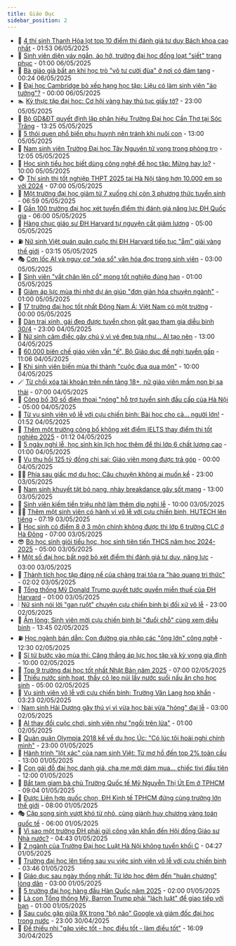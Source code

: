 ```yaml
---
title: Giáo Dục
sidebar_position: 2
---
```


<!-- dantri-giao-duc:START -->
- 🤡 [4 thí sinh Thanh Hóa lọt top 10 điểm thi đánh giá tư duy Bách khoa cao nhất](https://dantri.com.vn/giao-duc/4-thi-sinh-thanh-hoa-lot-top-10-diem-thi-danh-gia-tu-duy-bach-khoa-cao-nhat-20250505203851562.htm) - 01:53 06/05/2025
- 🗽 [Sinh viên diện váy ngắn, áo hở, trường đại học đồng loạt &quot;siết&quot; trang phục](https://dantri.com.vn/giao-duc/sinh-vien-dien-vay-ngan-ao-ho-truong-dai-hoc-dong-loat-siet-trang-phuc-20250505223818064.htm) - 01:00 06/05/2025
- 🚦 [Bà giáo già bất an khi học trò &quot;vô tư cười đùa&quot; ở nơi có đám tang](https://dantri.com.vn/giao-duc/ba-giao-gia-bat-an-khi-hoc-tro-vo-tu-cuoi-dua-o-noi-co-dam-tang-20250505144107754.htm) - 00:24 06/05/2025
- 🌋 [Đại học Cambridge bỏ xếp hạng học tập: Liệu có làm sinh viên &quot;ảo tưởng&quot;?](https://dantri.com.vn/giao-duc/dai-hoc-cambridge-bo-xep-hang-hoc-tap-lieu-co-lam-sinh-vien-ao-tuong-20250505153434010.htm) - 00:00 06/05/2025
- 🏊 [Kỳ thực tập đại học: Cơ hội vàng hay thủ tục giấy tờ?](https://dantri.com.vn/giao-duc/ky-thuc-tap-dai-hoc-co-hoi-vang-hay-thu-tuc-giay-to-20250429222432829.htm) - 23:00 05/05/2025
- 🎃 [Bộ GD&amp;ĐT quyết định lập phân hiệu Trường Đại học Cần Thơ tại Sóc Trăng](https://dantri.com.vn/giao-duc/bo-gddt-quyet-dinh-lap-phan-hieu-truong-dai-hoc-can-tho-tai-soc-trang-20250505200204814.htm) - 13:25 05/05/2025
- 💄 [5 thói quen phổ biến phụ huynh nên tránh khi nuôi con](https://dantri.com.vn/giao-duc/5-thoi-quen-pho-bien-phu-huynh-nen-tranh-khi-nuoi-con-20250430113129649.htm) - 13:00 05/05/2025
- 🦅 [Nam sinh viên Trường Đại học Tây Nguyên tử vong trong phòng trọ](https://dantri.com.vn/giao-duc/nam-sinh-vien-truong-dai-hoc-tay-nguyen-tu-vong-trong-phong-tro-20250505181307153.htm) - 12:05 05/05/2025
- 🚦 [Học sinh tiểu học biết dùng công nghệ để học tập: Mừng hay lo?](https://dantri.com.vn/giao-duc/hoc-sinh-tieu-hoc-biet-dung-cong-nghe-de-hoc-tap-mung-hay-lo-20250429214021384.htm) - 10:00 05/05/2025
- 🐵 [Thí sinh thi tốt nghiệp THPT 2025 tại Hà Nội tăng hơn 10.000 em so với 2024](https://dantri.com.vn/giao-duc/thi-sinh-thi-tot-nghiep-thpt-2025-tai-ha-noi-tang-hon-10000-em-so-voi-2024-20250505135239846.htm) - 07:00 05/05/2025
- 🐘 [Một trường đại học giảm từ 7 xuống chỉ còn 3 phương thức tuyển sinh](https://dantri.com.vn/giao-duc/mot-truong-dai-hoc-giam-tu-7-xuong-chi-con-3-phuong-thuc-tuyen-sinh-20250505132833385.htm) - 06:59 05/05/2025
- 🦏 [Gần 100 trường đại học xét tuyển điểm thi đánh giá năng lực ĐH Quốc gia](https://dantri.com.vn/giao-duc/gan-100-truong-dai-hoc-xet-tuyen-diem-thi-danh-gia-nang-luc-dh-quoc-gia-20250505102823610.htm) - 06:00 05/05/2025
- 💼 [Hàng chục giáo sư ĐH Harvard tự nguyện cắt giảm lương](https://dantri.com.vn/giao-duc/hang-chuc-giao-su-dh-harvard-tu-nguyen-cat-giam-luong-20250503114257627.htm) - 05:00 05/05/2025
- ⛽️ [Nữ sinh Việt quán quân cuộc thi ĐH Harvard tiếp tục &quot;ẵm&quot; giải vàng thế giới](https://dantri.com.vn/giao-duc/nu-sinh-viet-quan-quan-cuoc-thi-dh-harvard-tiep-tuc-am-giai-vang-the-gioi-20250504221015037.htm) - 03:15 05/05/2025
- 🎭 [Cơn lốc AI và nguy cơ &quot;xóa sổ&quot; văn hóa đọc trong sinh viên](https://dantri.com.vn/giao-duc/con-loc-ai-va-nguy-co-xoa-so-van-hoa-doc-trong-sinh-vien-20250502222506931.htm) - 03:00 05/05/2025
- 🎃 [Sinh viên &quot;vắt chân lên cổ&quot; mong tốt nghiệp đúng hạn](https://dantri.com.vn/giao-duc/sinh-vien-vat-chan-len-co-mong-tot-nghiep-dung-han-20250502191953952.htm) - 01:00 05/05/2025
- 🚀 [Giảm áp lực mùa thi nhờ dự án giúp &quot;đơn giản hóa chuyện ngành&quot;](https://dantri.com.vn/giao-duc/giam-ap-luc-mua-thi-nho-du-an-giup-don-gian-hoa-chuyen-nganh-20250428164019789.htm) - 01:00 05/05/2025
- 👀 [17 trường đại học tốt nhất Đông Nam Á: Việt Nam có một trường](https://dantri.com.vn/giao-duc/17-truong-dai-hoc-tot-nhat-dong-nam-a-viet-nam-co-mot-truong-20250502181847635.htm) - 00:00 05/05/2025
- 🌝 [Dàn trai xinh, gái đẹp được tuyển chọn gắt gao tham gia diễu binh 30/4](https://dantri.com.vn/giao-duc/dan-trai-xinh-gai-dep-duoc-tuyen-chon-gat-gao-tham-gia-dieu-binh-304-20250504194237904.htm) - 23:00 04/05/2025
- 🤗 [Nữ sinh câm điếc gây chú ý vì vẻ đẹp tựa như... AI tạo nên](https://dantri.com.vn/giao-duc/nu-sinh-cam-diec-gay-chu-y-vi-ve-dep-tua-nhu-ai-tao-nen-20250501150915534.htm) - 13:00 04/05/2025
- 🦄 [60.000 biên chế giáo viên vẫn &quot;ế&quot;, Bộ Giáo dục đề nghị tuyển gấp](https://dantri.com.vn/giao-duc/60000-bien-che-giao-vien-van-e-bo-giao-duc-de-nghi-tuyen-gap-20250504174841105.htm) - 11:06 04/05/2025
- 🦍 [Khi sinh viên biến mùa thi thành &quot;cuộc đua qua môn&quot;](https://dantri.com.vn/giao-duc/khi-sinh-vien-bien-mua-thi-thanh-cuoc-dua-qua-mon-20250430225535042.htm) - 10:00 04/05/2025
- 🪄 [Từ chối xóa tài khoản trên nền tảng 18+, nữ giáo viên mầm non bị sa thải](https://dantri.com.vn/giao-duc/tu-choi-xoa-tai-khoan-tren-nen-tang-18-nu-giao-vien-mam-non-bi-sa-thai-20250502092959603.htm) - 07:00 04/05/2025
- 🦆 [Công bố 30 số điện thoại &quot;nóng&quot; hỗ trợ tuyển sinh đầu cấp của Hà Nội](https://dantri.com.vn/giao-duc/cong-bo-30-so-dien-thoai-nong-ho-tro-tuyen-sinh-dau-cap-cua-ha-noi-20250503225521299.htm) - 05:00 04/05/2025
- 🚀 [Từ vụ sinh viên vô lễ với cựu chiến binh: Bài học cho cả... người lớn!](https://dantri.com.vn/giao-duc/tu-vu-sinh-vien-vo-le-voi-cuu-chien-binh-bai-hoc-cho-ca-nguoi-lon-20250504074558600.htm) - 01:52 04/05/2025
- 🦒 [Thêm một trường công bố không xét điểm IELTS thay điểm thi tốt nghiệp 2025](https://dantri.com.vn/giao-duc/them-mot-truong-cong-bo-khong-xet-diem-ielts-thay-diem-thi-tot-nghiep-2025-20250504074024161.htm) - 01:12 04/05/2025
- 🤡 [5 ngày nghỉ lễ, học sinh kín lịch học thêm để thi lớp 6 chất lượng cao](https://dantri.com.vn/giao-duc/5-ngay-nghi-le-hoc-sinh-kin-lich-hoc-them-de-thi-lop-6-chat-luong-cao-20250502213645284.htm) - 01:00 04/05/2025
- 🤔 [Vụ thu hồi 125 tỷ đồng chi sai: Giáo viên mong được trả góp](https://dantri.com.vn/giao-duc/vu-thu-hoi-125-ty-dong-chi-sai-giao-vien-mong-duoc-tra-gop-20250503155432302.htm) - 00:00 04/05/2025
- 🧑‍💻 [Phía sau giấc mơ du học: Câu chuyện không ai muốn kể](https://dantri.com.vn/giao-duc/phia-sau-giac-mo-du-hoc-cau-chuyen-khong-ai-muon-ke-20250429225939496.htm) - 23:00 03/05/2025
- 🤡 [Nam sinh khuyết tật bỏ nạng, nhảy breakdance gây sốt mạng](https://dantri.com.vn/giao-duc/nam-sinh-khuyet-tat-bo-nang-nhay-breakdance-gay-sot-mang-20250501083810759.htm) - 13:00 03/05/2025
- 🧠 [Sinh viên kiếm tiền triệu nhờ làm thêm dịp nghỉ lễ](https://dantri.com.vn/giao-duc/sinh-vien-kiem-tien-trieu-nho-lam-them-dip-nghi-le-20250502175634906.htm) - 10:00 03/05/2025
- 🧑‍💻 [Thêm một sinh viên có hành vi vô lễ với cựu chiến binh, HUTECH lên tiếng](https://dantri.com.vn/giao-duc/them-mot-sinh-vien-co-hanh-vi-vo-le-voi-cuu-chien-binh-hutech-len-tieng-20250503132054139.htm) - 07:19 03/05/2025
- 🧠 [Học sinh có điểm 8 ở 3 môn chính không được thi lớp 6 trường CLC ở Hà Đông](https://dantri.com.vn/giao-duc/hoc-sinh-co-diem-8-o-3-mon-chinh-khong-duoc-thi-lop-6-truong-clc-o-ha-dong-20250502202938679.htm) - 07:00 03/05/2025
- 😎 [Bỏ học sinh giỏi tiểu học, học sinh tiên tiến THCS năm học 2024-2025](https://dantri.com.vn/giao-duc/bo-hoc-sinh-gioi-tieu-hoc-hoc-sinh-tien-tien-thcs-nam-hoc-2024-2025-20250430222310486.htm) - 05:00 03/05/2025
- 🕴 [Một số đại học bất ngờ bỏ xét điểm thi đánh giá tư duy, năng lực](https://dantri.com.vn/giao-duc/mot-so-dai-hoc-bat-ngo-bo-xet-diem-thi-danh-gia-tu-duy-nang-luc-20250501214412923.htm) - 03:00 03/05/2025
- 🧠 [Thành tích học tập đáng nể của chàng trai tỏa ra &quot;hào quang tri thức&quot;](https://dantri.com.vn/giao-duc/thanh-tich-hoc-tap-dang-ne-cua-chang-trai-toa-ra-hao-quang-tri-thuc-20250503082536280.htm) - 02:02 03/05/2025
- 🚀 [Tổng thống Mỹ Donald Trump quyết tước quyền miễn thuế của ĐH Harvard](https://dantri.com.vn/giao-duc/tong-thong-my-donald-trump-quyet-tuoc-quyen-mien-thue-cua-dh-harvard-20250502221250083.htm) - 01:00 03/05/2025
- 🕯 [Nữ sinh nói lời &quot;gan ruột&quot; chuyện cựu chiến binh bị đối xử vô lễ](https://dantri.com.vn/giao-duc/nu-sinh-noi-loi-gan-ruot-chuyen-cuu-chien-binh-bi-doi-xu-vo-le-20250503003005992.htm) - 23:00 02/05/2025
- 🧰 [Ấm lòng: Sinh viên mời cựu chiến binh bị &quot;đuổi chỗ&quot; cùng xem diễu binh](https://dantri.com.vn/giao-duc/am-long-sinh-vien-moi-cuu-chien-binh-bi-duoi-cho-cung-xem-dieu-binh-20250502203551011.htm) - 13:45 02/05/2025
- ⛽️ [Học ngành bán dẫn: Con đường gia nhập các &quot;ông lớn&quot; công nghệ](https://dantri.com.vn/giao-duc/hoc-nganh-ban-dan-con-duong-gia-nhap-cac-ong-lon-cong-nghe-20250502113457112.htm) - 12:30 02/05/2025
- 🤖 [Sĩ tử bước vào mùa thi: Căng thẳng áp lực học tập và kỳ vọng gia đình](https://dantri.com.vn/giao-duc/si-tu-buoc-vao-mua-thi-cang-thang-ap-luc-hoc-tap-va-ky-vong-gia-dinh-20250430175401645.htm) - 10:00 02/05/2025
- 🦍 [Top 9 trường đại học tốt nhất Nhật Bản năm 2025](https://dantri.com.vn/giao-duc/top-9-truong-dai-hoc-tot-nhat-nhat-ban-nam-2025-20250501202923859.htm) - 07:00 02/05/2025
- 🐘 [Thiếu nước sinh hoạt, thầy cô leo núi lấy nước suối nấu ăn cho học sinh](https://dantri.com.vn/giao-duc/thieu-nuoc-sinh-hoat-thay-co-leo-nui-lay-nuoc-suoi-nau-an-cho-hoc-sinh-20250430095829608.htm) - 05:00 02/05/2025
- 🌊 [Vụ sinh viên vô lễ với cựu chiến binh: Trường Văn Lang họp khẩn](https://dantri.com.vn/giao-duc/vu-sinh-vien-vo-le-voi-cuu-chien-binh-truong-van-lang-hop-khan-20250502101332540.htm) - 03:23 02/05/2025
- 🕯 [Nam sinh Hải Dương gây thú vị vì vừa học bài vừa &quot;hóng&quot; đại lễ](https://dantri.com.vn/giao-duc/nam-sinh-hai-duong-gay-thu-vi-vi-vua-hoc-bai-vua-hong-dai-le-20250502025733489.htm) - 03:00 02/05/2025
- 🐎 [AI thay đổi cuộc chơi, sinh viên như &quot;ngồi trên lửa&quot;](https://dantri.com.vn/giao-duc/ai-thay-doi-cuoc-choi-sinh-vien-nhu-ngoi-tren-lua-20250501211346125.htm) - 01:00 02/05/2025
- 🐻 [Quán quân Olympia 2018 kể về du học Úc: &quot;Có lúc tôi hoài nghi chính mình&quot;](https://dantri.com.vn/giao-duc/quan-quan-olympia-2018-ke-ve-du-hoc-uc-co-luc-toi-hoai-nghi-chinh-minh-20250426161017433.htm) - 23:00 01/05/2025
- 🐎 [Hành trình &quot;lột xác&quot; của nam sinh Việt: Từ mơ hồ đến top 2% toàn cầu](https://dantri.com.vn/giao-duc/hanh-trinh-lot-xac-cua-nam-sinh-viet-tu-mo-ho-den-top-2-toan-cau-20250430235242511.htm) - 13:00 01/05/2025
- 🫣 [Con gái đỗ đại học danh giá, cha mẹ mới dám mua... chiếc tivi đầu tiên](https://dantri.com.vn/giao-duc/con-gai-do-dai-hoc-danh-gia-cha-me-moi-dam-mua-chiec-tivi-dau-tien-20250425194237391.htm) - 12:00 01/05/2025
- 🤭 [Bắt tạm giam bà chủ Trường Quốc tế Mỹ Nguyễn Thị Út Em ở TPHCM](https://dantri.com.vn/phap-luat/bat-tam-giam-ba-chu-truong-quoc-te-my-nguyen-thi-ut-em-o-tphcm-20250501160056850.htm) - 09:04 01/05/2025
- 🥳 [Được Liên hợp quốc chọn, ĐH Kinh tế TPHCM đứng cùng trường lớn thế giới](https://dantri.com.vn/giao-duc/duoc-lien-hop-quoc-chon-dh-kinh-te-tphcm-dung-cung-truong-lon-the-gioi-20250501084746678.htm) - 08:00 01/05/2025
- 🎭 [Cặp song sinh vượt khó từ nhỏ, cùng giành huy chương vàng toán quốc tế](https://dantri.com.vn/giao-duc/cap-song-sinh-vuot-kho-tu-nho-cung-gianh-huy-chuong-vang-toan-quoc-te-20250430162821478.htm) - 06:00 01/05/2025
- 🥸 [Vì sao một trường ĐH phải gửi công văn khẩn đến Hội đồng Giáo sư Nhà nước?](https://dantri.com.vn/giao-duc/vi-sao-mot-truong-dh-phai-gui-cong-van-khan-den-hoi-dong-giao-su-nha-nuoc-20250501113410306.htm) - 04:43 01/05/2025
- 🦣 [2 ngành của Trường Đại học Luật Hà Nội không tuyển khối C](https://dantri.com.vn/giao-duc/2-nganh-cua-truong-dai-hoc-luat-ha-noi-khong-tuyen-khoi-c-20250501094222580.htm) - 04:27 01/05/2025
- 🤔 [Trường đại học lên tiếng sau vụ việc sinh viên vô lễ với cựu chiến binh](https://dantri.com.vn/giao-duc/truong-dai-hoc-len-tieng-sau-vu-viec-sinh-vien-vo-le-voi-cuu-chien-binh-20250501103354156.htm) - 03:46 01/05/2025
- 🦣 [Giáo dục sau ngày thống nhất: Từ lớp học đêm đến &quot;huân chương&quot; lòng dân](https://dantri.com.vn/giao-duc/giao-duc-sau-ngay-thong-nhat-tu-lop-hoc-dem-den-huan-chuong-long-dan-20250501080602221.htm) - 03:00 01/05/2025
- 🐲 [5 trường đại học hàng đầu Hàn Quốc năm 2025](https://dantri.com.vn/giao-duc/5-truong-dai-hoc-hang-dau-han-quoc-nam-2025-20250430095313250.htm) - 02:00 01/05/2025
- 🔭 [Là con Tổng thống Mỹ, Barron Trump phải &quot;lách luật&quot; để giao tiếp với bạn](https://dantri.com.vn/giao-duc/la-con-tong-thong-my-barron-trump-phai-lach-luat-de-giao-tiep-voi-ban-20250430162440465.htm) - 01:00 01/05/2025
- 🥷 [Sau cuộc gặp giữa 9X trong &quot;bộ não&quot; Google và giám đốc đại học trong nước](https://dantri.com.vn/giao-duc/sau-cuoc-gap-giua-9x-trong-bo-nao-google-va-giam-doc-dai-hoc-trong-nuoc-20250430144939890.htm) - 23:00 30/04/2025
- 🎊 [Để thiếu nhi &quot;gặp việc tốt - học điều tốt - làm điều tốt&quot;](https://dantri.com.vn/giao-duc/de-thieu-nhi-gap-viec-tot-hoc-dieu-tot-lam-dieu-tot-20250430230336117.htm) - 16:09 30/04/2025<!-- dantri-giao-duc:END -->

